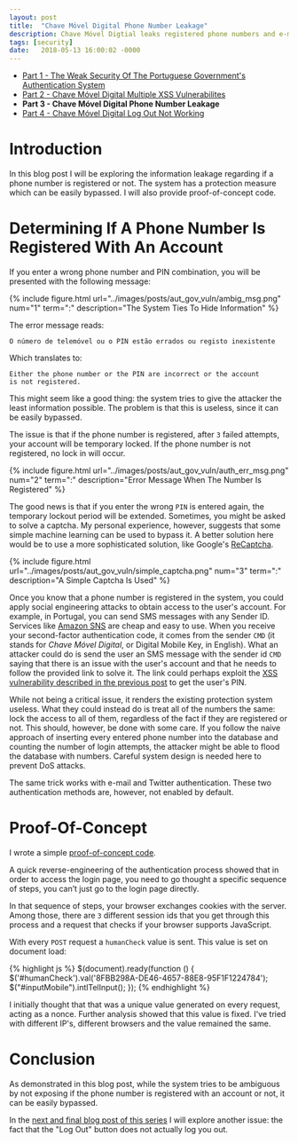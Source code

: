 ```yaml
---
layout: post
title:  "Chave Móvel Digital Phone Number Leakage"
description: Chave Móvel Digtial leaks registered phone numbers and e-mail addresses.
tags: [security]
date:   2018-05-13 16:00:02 -0000
---
```



* [Part 1 - The Weak Security Of The Portuguese Government's Authentication System](/weak-security-of-portuguese-government/)
* [Part 2 - Chave Móvel Digital Multiple XSS Vulnerabilites](/chave-movel-digital-xss)
* **Part 3 - Chave Móvel Digital Phone Number Leakage**
* [Part 4 - Chave Móvel Digital Log Out Not Working](/chave-movel-digital-does-not-log-out)

# Introduction

In this blog post I will be exploring the information leakage regarding
if a phone number is registered or not. The system has a protection
measure which can be easily bypassed. I will also provide proof-of-concept
code.

# Determining If A Phone Number Is Registered With An Account

If you enter a wrong phone number and PIN combination, you will be
presented with the following message:

{% include figure.html url="../images/posts/aut_gov_vuln/ambig_msg.png" num="1" term=":" description="The System Ties To Hide Information" %}

The error message reads:

```
O número de telemóvel ou o PIN estão errados ou registo inexistente
```

Which translates to:

```
Either the phone number or the PIN are incorrect or the account
is not registered.
```

This might seem like a good thing: the system tries to give the
attacker the least information possible. The problem is that
this is useless, since it can be easily bypassed.

The issue is that if the phone number is registered, after `3` failed
attempts, your account will be temporary locked. If the phone number is not
registered, no lock in will occur.

{% include figure.html url="../images/posts/aut_gov_vuln/auth_err_msg.png" num="2" term=":" description="Error Message When The Number Is Registered" %}

The good news is that if you enter the wrong `PIN` is entered again,
the temporary lockout period will be extended. Sometimes, you might be
asked to solve a captcha. My personal experience, however, suggests that
some simple machine learning can be used to bypass it. A better solution
here would be to use a more sophisticated solution, like Google's [ReCaptcha](https://www.google.com/recaptcha/intro/v3beta.html).

{% include figure.html url="../images/posts/aut_gov_vuln/simple_captcha.png" num="3" term=":" description="A Simple Captcha Is Used" %}

Once you know that a phone number is registered in the system, you
could apply social engineering attacks to obtain access to the user's account.
For example, in Portugal, you can send SMS messages with any Sender ID.
Services like [Amazon SNS](https://aws.amazon.com/sns/pricing/) are cheap
and easy to use. When you receive your second-factor authentication code,
it comes from the sender `CMD` (it stands for *Chave Móvel Digital*, or
  Digital Mobile Key, in English). What an attacker could do is send the
user an SMS message with the sender id `CMD` saying that there is an issue
with the user's account and that he needs to follow the provided link
to solve it. The link could perhaps exploit the [XSS vulnerability described in the previous post](https://iluxonchik.github.io/chave-movel-digital-xss/)
to get the user's PIN.

While not being a critical issue, it renders the existing protection system
useless. What they could instead do is treat all of the numbers the same:
lock the access to all of them, regardless of the fact if they are
registered or not. This should, however, be done with some care.
If you follow the naive approach of inserting every entered phone
number into the database and counting the number of login attempts,
the attacker might be able to flood the database with numbers. Careful
system design is needed here to prevent DoS attacks.

The same trick works with e-mail and Twitter authentication. These two
authentication methods are, however, not enabled by default.

# Proof-Of-Concept

I wrote a simple [proof-of-concept code](https://github.com/iluxonchik/autenticacao-gov-pt-bruteforcer-pof).

A quick reverse-engineering of the authentication process showed that in order to access the login page, you need to go thought a specific sequence of steps, you can’t just go to the login page directly.

In that sequence of steps, your browser exchanges cookies with the server.
Among those, there are `3` different session ids that you get through this
process and a request that checks if your browser supports JavaScript.

With every `POST` request a `humanCheck` value is sent. This value is
set on document load:

{% highlight js %}
$(document).ready(function () {
            $('#humanCheck').val('8FBB298A-DE46-4657-88E8-95F1F1224784');
            $("#inputMobile").intlTelInput();
        });
{% endhighlight %}

I initially thought that that was a unique
value generated on every request, acting as a nonce. Further analysis
showed that this value is fixed. I've tried
with different IP's, different browsers and the value remained the
same.

# Conclusion

As demonstrated in this blog post, while the system tries to be ambiguous by not
exposing if the phone number is registered with an account or not, it can be
easily bypassed.

In the [next and final blog post of this series](/chave-movel-digital-does-not-log-out) I will explore another issue: the fact
that the "Log Out" button does not actually log you out.
